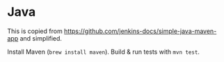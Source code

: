 # Java

This is copied from https://github.com/jenkins-docs/simple-java-maven-app
and simplified.

Install Maven (`brew install maven`).
Build & run tests with `mvn test`.
